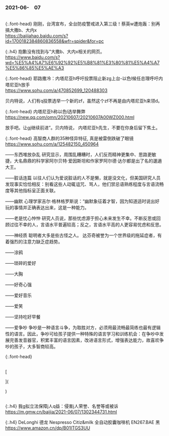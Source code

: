 ### 2021-06-　07
```note
```

{:.font-head}
刚刚，台湾宣布，全台防疫警戒进入第三级！蔡英w遭炮轰：别再搞大撒b、大内x
<br>[
https://baijiahao.baidu.com/s?id=1700182384860836558&wfr=spider&for=pc
](
https://baijiahao.baidu.com/s?id=1700182384860836558&wfr=spider&for=pc
)

{:.h4}
抱歉没有找到与“大撒b、大内x相关的网页。
<br>[
https://www.baidu.com/s?wd=%E5%A4%A7%E6%92%92%E5%B8%81%E3%80%81%E5%A4%A7%E5%86%85%E5%AE%A3
](
https://www.baidu.com/s?wd=%E5%A4%A7%E6%92%92%E5%B8%81%E3%80%81%E5%A4%A7%E5%86%85%E5%AE%A3
)

{:.font-head}
耶路撒冷：内塔尼亚h呼吁投票阻止新zg上台\-以色l候任总理呼吁内塔尼亚h放手
<br>[
https://www.sohu.com/a/470852699_120488303
](
https://www.sohu.com/a/470852699_120488303
)

贝内特说，人们有q投票选举一个新的zf，虽然这个zf不再是由内塔尼亚h来领d。

{:.font-head}
内塔尼亚h称以色l选举舞弊
<br>[
https://new.qq.com/omn/20210607/20210607A00WZ000.html
](
https://new.qq.com/omn/20210607/20210607A00WZ000.html
)

放手吧。让gj继续前进”。贝内特说，
内塔尼亚h先生，不要在你身后留下焦土。

{:.font-head}
高智商人群的35种怪异特征, 真是被雷倒跌破了眼镜
<br>[
https://www.sohu.com/a/125482150_450964
](
https://www.sohu.com/a/125482150_450964
)

——东西堆放杂乱
研究显示，周围乱糟糟时，人们反而精神更集中、思路更敏捷，大名鼎鼎的科学家阿尔贝特·爱因斯坦和作家罗阿尔德·达尔都是出了名的邋遢大王。

——脏话连篇
以往人们认为爱说脏话的人不是懒，就是没文化，但美国研究人员发现事实恰恰相反：别看这些人动辄诅咒、骂人，他们禁忌语熟练程度与言语流畅度等其他指标呈正面关联。

——幽默
心理学家吉尔·格林格罗斯说：“幽默象征着才智，因为知道适时说出好玩的事情并正确表达出来，这是一种能力。

——老是忧心忡忡
研究人员说，那些忧虑源于担心未来发生不幸。不断反思或回顾过往不幸的人，言语水平普遍较高；反之，言语水平高的人更容易忧虑和反思。

——神经质
聪明者大多是些古怪之人。
达芬奇被誉为一个世界级的拖延症者，有着强烈的注意力缺乏症趋势。

——涂鸦

——琐碎的爱好

——大胸

——好奇心强

——爱好音乐

——爱笑

——坚持吃好早餐

——爱争吵
争吵是一种语言斗争，为取胜对方，必须用最流畅最简练也最有逻辑性的语言。因此，争吵可给孩子提供一种特殊的语言学习和训练机会：在争吵中发展完善发音器官，积累丰富的语言因素，改进语言形式，增强表达能力，故喜欢争吵的孩子，大多智商较高。

{:.font-head}

<br>[

](

)
```tip
```

{:.h4}
我g拟立法保障j人q益：侵害j人荣誉、名誉等或被诉
<br>[
https://m.gmw.cn/baijia/2021-06/07/1302344731.html
](
https://m.gmw.cn/baijia/2021-06/07/1302344731.html
)

{:.h4}
DeLonghi 德龙 Nespresso Citiz&milk 全自动胶囊咖啡机 EN267.BAE 黑
<br>[
https://www.amazon.cn/dp/B01ITGS3UU
](
https://www.amazon.cn/dp/B01ITGS3UU
)
